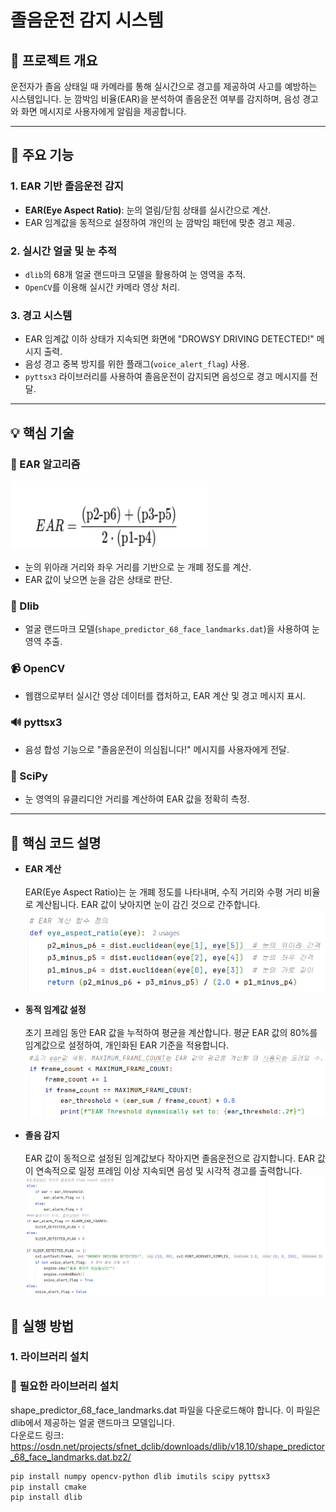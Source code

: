 # 졸음운전 감지 시스템  

## 📌 프로젝트 개요
운전자가 졸음 상태일 때 카메라를 통해 실시간으로 경고를 제공하여 사고를 예방하는 시스템입니다. 눈 깜박임 비율(EAR)을 분석하여 졸음운전 여부를 감지하며, 음성 경고와 화면 메시지로 사용자에게 알림을 제공합니다.

---

## 🎯 주요 기능

### **1. EAR 기반 졸음운전 감지**
- **EAR(Eye Aspect Ratio)**: 눈의 열림/닫힘 상태를 실시간으로 계산.
- EAR 임계값을 동적으로 설정하여 개인의 눈 깜박임 패턴에 맞춘 경고 제공.

### **2. 실시간 얼굴 및 눈 추적**
- `dlib`의 68개 얼굴 랜드마크 모델을 활용하여 눈 영역을 추적.
- `OpenCV`를 이용해 실시간 카메라 영상 처리.


### **3. 경고 시스템**
- EAR 임계값 이하 상태가 지속되면 화면에 "DROWSY DRIVING DETECTED!" 메시지 출력.
- 음성 경고 중복 방지를 위한 플래그(`voice_alert_flag`) 사용.
- `pyttsx3` 라이브러리를 사용하여 졸음운전이 감지되면 음성으로 경고 메시지를 전달.


---

## 💡 핵심 기술

### **🌟 EAR 알고리즘**
![img_3.png](img_3.png)
- 눈의 위아래 거리와 좌우 거리를 기반으로 눈 개폐 정도를 계산.
- EAR 값이 낮으면 눈을 감은 상태로 판단.

### **🎯 Dlib**
- 얼굴 랜드마크 모델(`shape_predictor_68_face_landmarks.dat`)을 사용하여 눈 영역 추출.

### **📹 OpenCV**
- 웹캠으로부터 실시간 영상 데이터를 캡처하고, EAR 계산 및 경고 메시지 표시.

### **🔊 pyttsx3**
- 음성 합성 기능으로 "졸음운전이 의심됩니다!" 메시지를 사용자에게 전달.

### **📏 SciPy**
- 눈 영역의 유클리디안 거리를 계산하여 EAR 값을 정확히 측정.

---

## 🔑 핵심 코드 설명
- **EAR 계산** </br></br>
EAR(Eye Aspect Ratio)는 눈 개폐 정도를 나타내며, 수직 거리와 수평 거리 비율로 계산됩니다.
EAR 값이 낮아지면 눈이 감긴 것으로 간주합니다.
![img.png](img.png)


- **동적 임계값 설정**</br></br>
초기 프레임 동안 EAR 값을 누적하여 평균을 계산합니다.
평균 EAR 값의 80%를 임계값으로 설정하여, 개인화된 EAR 기준을 적용합니다.
![img_1.png](img_1.png)

- **졸음 감지**</br></br>
EAR 값이 동적으로 설정된 임계값보다 작아지면 졸음운전으로 감지합니다.
EAR 값이 연속적으로 일정 프레임 이상 지속되면 음성 및 시각적 경고를 출력합니다.
![img_2.png](img_2.png)


## 📍 실행 방법

### **1. 라이브러리 설치**

### 📍 **필요한 라이브러리 설치**

shape_predictor_68_face_landmarks.dat 파일을 다운로드해야 합니다. 이 파일은 dlib에서 제공하는 얼굴 랜드마크 모델입니다.
<br>
다운로드 링크: https://osdn.net/projects/sfnet_dclib/downloads/dlib/v18.10/shape_predictor_68_face_landmarks.dat.bz2/

```bash
pip install numpy opencv-python dlib imutils scipy pyttsx3
pip install cmake
pip install dlib

